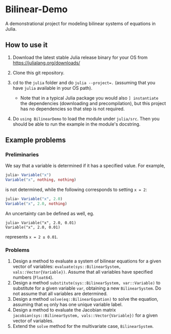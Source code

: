 # Bilinear-Demo

A demonstrational project for modeling bilinear systems of equations in Julia.

## How to use it

1. Download the latest stable Julia release binary for your OS from https://julialang.org/downloads/

2. Clone this git repository.

3. cd to the `julia` folder and do `julia --project=.` (assuming that you have `julia` available in your OS path).
    - Note that in a typical Julia package you would also `] instantiate` the dependencies (downloading and precompilation), but this project has no dependencies so that step is not required.

4. Do `using BilinearDemo` to load the module under `julia/src`. Then you should be able to run the example in the module's docstring.

## Example problems

### Preliminaries

We say that a variable is determined if it has a specified value. For example,

```julia
julia> Variable("x")
Variable("x", nothing, nothing)
```
is not determined, while the following corresponds to setting `x = 2`:

```julia
julia> Variable("x", 2.0)
Variable("x", 2.0, nothing)
```
An uncertainty can be defined as well, eg.
```
julia> Variable("x", 2.0, 0.01)
Variable("x", 2.0, 0.01)
```
represents `x = 2 ± 0.01`.


### Problems

1. Design a method to evaluate a system of bilinear equations for a given vector of variables: `evaluate(sys::BilinearSystem, vals::Vector{Variable})`. Assume that all variables have specified numbers (`Float64`).
2. Design a method `substitute(sys::BilinearSystem, var::Variable)` to substitute for a given variable `var`, obtaining a new `BilinearSystem`. Do not assume that all variables are determined.
3. Design a method `solve(eq::BilinearEquation)` to solve the equation, assuming that `eq` only has one unique variable label.
4. Design a method to evaluate the Jacobian matrix `jacobian(sys::BilinearSystem, vals::Vector{Variable})` for a given vector of variables.
5. Extend the `solve` method for the multivariate case, `BilinearSystem`.

